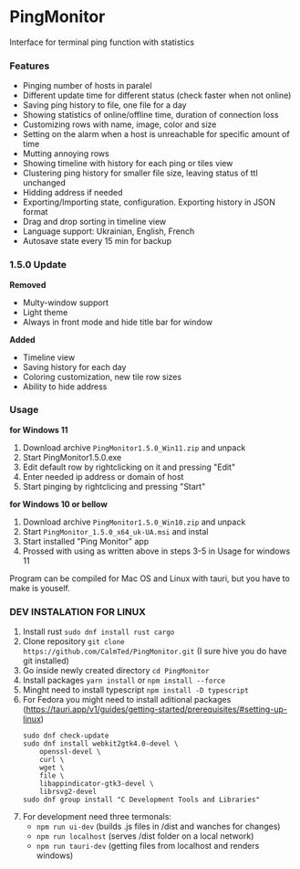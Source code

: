 # PingMonitor
Interface for terminal ping function with statistics


### Features ###
- Pinging number of hosts in paralel
- Different update time for different status (check faster when not online)
- Saving ping history to file, one file for a day
- Showing statistics of online/offline time, duration of connection loss
- Customizing rows with name, image, color and size
- Setting on the alarm when a host is unreachable for specific amount of time
- Mutting annoying rows
- Showing timeline with history for each ping or tiles view
- Clustering ping history for smaller file size, leaving status of ttl unchanged
- Hidding address if needed
- Exporting/Importing state, configuration. Exporting history in JSON format
- Drag and drop sorting in timeline view
- Language support: Ukrainian, English, French
- Autosave state every 15 min for backup

### 1.5.0 Update ###

**Removed**
- Multy-window support
- Light theme
- Always in front mode and hide title bar for window

**Added**
- Timeline view
- Saving history for each day
- Coloring customization, new tile row sizes
- Ability to hide address


### Usage ###

**for Windows 11**
1. Download archive `PingMonitor1.5.0_Win11.zip` and unpack
2. Start PingMonitor1.5.0.exe
3. Edit default row by rightclicking on it and pressing "Edit"
4. Enter needed ip address or domain of host
5. Start pinging by rightclicing and pressing "Start"

**for Windows 10 or bellow**
1. Download archive `PingMonitor1.5.0_Win10.zip` and unpack
2. Start `PingMonitor_1.5.0_x64_uk-UA.msi` and instal
3. Start installed "Ping Monitor" app
4. Prossed with using as written above in steps 3-5 in Usage for windows 11

Program can be compiled for Mac OS and Linux with tauri, but you have to make is youself.


### DEV INSTALATION FOR LINUX ###
1. Install rust `sudo dnf install rust cargo`
2. Clone repository `git clone https://github.com/CalmTed/PingMonitor.git`
(I sure hive you do have git installed)
3. Go inside newly created directory `cd PingMonitor`
4. Install packages `yarn install` or `npm install --force`
5. Minght need to install typescript `npm install -D typescript`
6. For Fedora you might need to install aditional packages (https://tauri.app/v1/guides/getting-started/prerequisites/#setting-up-linux)
    ```
    sudo dnf check-update
    sudo dnf install webkit2gtk4.0-devel \
        openssl-devel \
        curl \
        wget \
        file \
        libappindicator-gtk3-devel \
        librsvg2-devel
    sudo dnf group install "C Development Tools and Libraries"
    ```
7. For development need three termonals:
    - `npm run ui-dev` (builds .js files in /dist and wanches for changes)
    - `npm run localhost` (serves /dist folder on a local network)
    - `npm run tauri-dev` (getting files from localhost and renders windows)